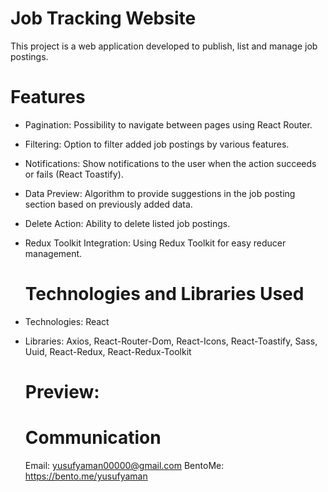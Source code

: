 # Job Tracking Website

This project is a web application developed to publish, list and manage job postings.

# Features
- Pagination: Possibility to navigate between pages using React Router.
- Filtering: Option to filter added job postings by various features.
- Notifications: Show notifications to the user when the action succeeds or fails (React Toastify).
- Data Preview: Algorithm to provide suggestions in the job posting section based on previously added data.
- Delete Action: Ability to delete listed job postings.
- Redux Toolkit Integration: Using Redux Toolkit for easy reducer management.

  # Technologies and Libraries Used

* Technologies: React
* Libraries: Axios, React-Router-Dom, React-Icons, React-Toastify, Sass, Uuid, React-Redux, React-Redux-Toolkit

  # Preview:


  # Communication

  Email: yusufyaman00000@gmail.com
  BentoMe: https://bento.me/yusufyaman
  

